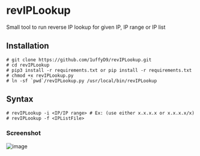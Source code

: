 # revIPLookup
Small tool to run reverse IP lookup for given IP, IP range or IP list

## Installation
```
# git clone https://github.com/1uffyD9/revIPLookup.git
# cd revIPLookup
# pip3 install -r requirements.txt or pip install -r requirements.txt
# chmod +x revIPLookup.py
# ln -sf `pwd`/revIPLookup.py /usr/local/bin/revIPLookup
```

## Syntax
```
# revIPLookup -i <IP/IP range> # Ex: (use either x.x.x.x or x.x.x.x/x)
# revIPLookup -f <IPListFile>
```

### Screenshot
![image](https://user-images.githubusercontent.com/49385501/67034444-50a40d00-f135-11e9-9cd2-7fd292c30173.png)
